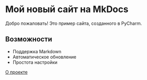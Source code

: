 # Мой новый сайт на MkDocs  

Добро пожаловать! Это пример сайта, созданного в PyCharm.  

## Возможности  
- Поддержка Markdown  
- Автоматическое обновление  
- Простота настройки  

[О проекте](about.md)  